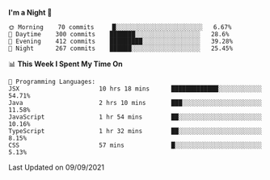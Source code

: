 <!--START_SECTION:waka-->
**I'm a Night 🦉** 

```text
🌞 Morning    70 commits     █░░░░░░░░░░░░░░░░░░░░░░░░   6.67% 
🌆 Daytime    300 commits    ███████░░░░░░░░░░░░░░░░░░   28.6% 
🌃 Evening    412 commits    █████████░░░░░░░░░░░░░░░░   39.28% 
🌙 Night      267 commits    ██████░░░░░░░░░░░░░░░░░░░   25.45%

```


📊 **This Week I Spent My Time On** 

```text
💬 Programming Languages: 
JSX                      10 hrs 18 mins      █████████████░░░░░░░░░░░░   54.71% 
Java                     2 hrs 10 mins       ███░░░░░░░░░░░░░░░░░░░░░░   11.58% 
JavaScript               1 hr 54 mins        ██░░░░░░░░░░░░░░░░░░░░░░░   10.16% 
TypeScript               1 hr 32 mins        ██░░░░░░░░░░░░░░░░░░░░░░░   8.15% 
CSS                      57 mins             █░░░░░░░░░░░░░░░░░░░░░░░░   5.13%

```


 Last Updated on 09/09/2021
<!--END_SECTION:waka-->
